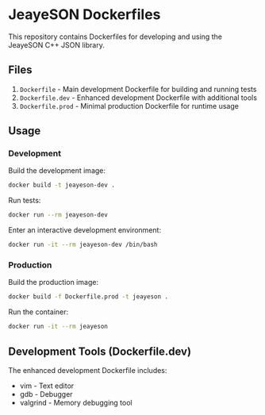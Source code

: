 # JeayeSON Dockerfiles

This repository contains Dockerfiles for developing and using the JeayeSON C++ JSON library.

## Files

1. `Dockerfile` - Main development Dockerfile for building and running tests
2. `Dockerfile.dev` - Enhanced development Dockerfile with additional tools
3. `Dockerfile.prod` - Minimal production Dockerfile for runtime usage

## Usage

### Development

Build the development image:
```bash
docker build -t jeayeson-dev .
```

Run tests:
```bash
docker run --rm jeayeson-dev
```

Enter an interactive development environment:
```bash
docker run -it --rm jeayeson-dev /bin/bash
```

### Production

Build the production image:
```bash
docker build -f Dockerfile.prod -t jeayeson .
```

Run the container:
```bash
docker run -it --rm jeayeson
```

## Development Tools (Dockerfile.dev)

The enhanced development Dockerfile includes:
- vim - Text editor
- gdb - Debugger
- valgrind - Memory debugging tool